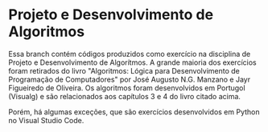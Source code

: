 # Projeto e Desenvolvimento de Algoritmos


Essa branch contém códigos produzidos como exercício na disciplina de Projeto e Desenvolvimento de Algorítmos. 
A grande maioria dos exercícios foram retirados do livro "Algoritmos: Lógica para Desenvolvimento de Programação de Computadores" por José Augusto N.G. Manzano e Jayr Figueiredo de Oliveira. Os algoritmos foram desenvolvidos em Portugol (Visualg) e são relacionados aos capítulos 3 e 4 do livro citado acima. 

 Porém, há algumas exceções, que são exercícios desenvolvidos em Python no Visual Studio Code. 

